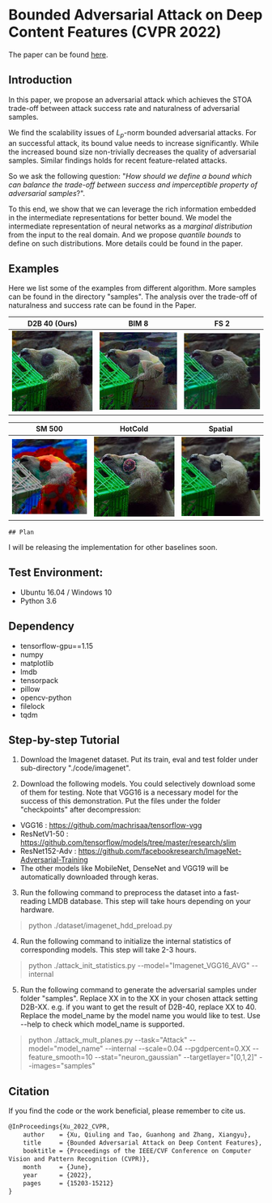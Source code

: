 # Bounded Adversarial Attack on Deep Content Features (CVPR 2022)

The paper can be found [here](https://openaccess.thecvf.com/content/CVPR2022/html/Xu_Bounded_Adversarial_Attack_on_Deep_Content_Features_CVPR_2022_paper.html).

## Introduction


In this paper, we propose an adversarial attack which achieves the STOA trade-off between attack success rate and naturalness of adversarial samples. 

We find the scalability issues of $L_p$-norm bounded adversarial attacks. For an successful attack, its bound value needs to increase significantly. While the increased bound size non-trivially decreases the quality of adversarial samples. Similar findings holds for recent feature-related attacks. 

So we ask the following question: "*How should we define a bound which can balance the trade-off between success and imperceptible property of adversarial samples*?". 

To this end, we show that we can leverage the rich information embedded in the intermediate representations for better bound. We model the intermediate representation of neural networks as a *marginal distribution* from the input to the real domain. And we propose *quantile bounds* to define on such distributions. More details could be found in the paper.

## Examples

Here we list some of the examples from different algorithm. More samples can be found in the directory "samples". The analysis over the trade-off of naturalness and success rate can be found in the Paper.

|             D2B 40 (Ours)             |                BIM 8                 |                FS 2                 |
| :-----------------------------------: | :----------------------------------: | :---------------------------------: |
| ![2](samples/AdvTrained/D2B_40/2.jpg) | ![2](samples/AdvTrained/BIM_8/2.jpg) | ![2](samples/AdvTrained/FS_2/2.jpg) |

|                SM 500                 |                  HotCold                  |              Spatial               |
| :-----------------------------------: | :---------------------------------------: | :--------------------------------: |
| ![2](samples/AdvTrained/SM_500/2.jpg) | ![2](samples/AdvTrained/HotCold_08/2.jpg) | ![2](samples/AdvTrained/SP2/2.jpg) |

    ## Plan 

I will be releasing the implementation for other baselines soon. 

## Test Environment:
- Ubuntu 16.04 / Windows 10
- Python 3.6

## Dependency

- tensorflow-gpu==1.15
- numpy
- matplotlib
- lmdb
- tensorpack
- pillow
- opencv-python
- filelock
- tqdm

## Step-by-step Tutorial

1. Download the Imagenet dataset. Put its train, eval and test folder under sub-directory "./code/imagenet".

2. Download the following models. You could selectively download some of them for testing. Note that VGG16 is a necessary model for the success of this demonstration. Put the files under the folder "checkpoints" after decompression:
- VGG16 : https://github.com/machrisaa/tensorflow-vgg 
- ResNetV1-50 : https://github.com/tensorflow/models/tree/master/research/slim
- ResNet152-Adv : https://github.com/facebookresearch/ImageNet-Adversarial-Training
- The other models like MobileNet, DenseNet and VGG19 will be automatically downloaded through keras.

3. Run the following command to preprocess the dataset into a fast-reading LMDB database. This step will take hours depending on your hardware.
   
> python ./dataset/imagenet_hdd_preload.py 

4. Run the following command to initialize the internal statistics of corresponding models. This step will take 2-3 hours.
   
> python ./attack_init_statistics.py --model="Imagenet_VGG16_AVG" --internal  

5. Run the following command to generate the adversarial samples under folder "samples". Replace XX in to the XX in your chosen attack setting D2B-XX. e.g. if you want to get the result of D2B-40, replace XX to 40. Replace the model_name by the model name you would like to test. Use --help to check which model_name is supported.

> python ./attack_mult_planes.py --task="Attack" --model="model_name" --internal --scale=0.04 --pgdpercent=0.XX --feature_smooth=10 --stat="neuron_gaussian" --targetlayer="[0,1,2]" --images="samples"

## Citation

If you find the code or the work beneficial, please remember to cite us.

```
@InProceedings{Xu_2022_CVPR,
    author    = {Xu, Qiuling and Tao, Guanhong and Zhang, Xiangyu},
    title     = {Bounded Adversarial Attack on Deep Content Features},
    booktitle = {Proceedings of the IEEE/CVF Conference on Computer Vision and Pattern Recognition (CVPR)},
    month     = {June},
    year      = {2022},
    pages     = {15203-15212}
}
```

